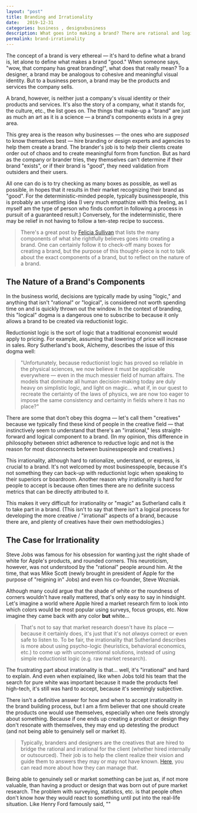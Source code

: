 ```yaml
---
layout: "post"
title: Branding and Irrationality
date:   2019-12-31
categories: business , designxbusiness
description: What goes into making a brand? There are rational and logical components, but just as importantly, the irrational and emotive.
permalink: brand-irrationality
---
```


The concept of a brand is very ethereal — it's hard to define what a brand is, let alone to define what makes a brand "good." When someone says, "wow, that company has great branding!", what does that really mean? To a designer, a brand may be analogous to cohesive and meaningful visual identity. But to a business person, a brand may be the products and services the company sells.

A brand, however, is neither just a company's visual identity or their products and services. It's also the story of a company, what it stands for, the culture, etc., the list goes on. The things that make-up a "brand" are just as much an art as it is a science — a brand's components exists in a grey area.

This grey area is the reason why businesses — the ones who are _supposed_ to know themselves best — hire branding or design experts and agencies to help them create a brand. The brander's job is to help their clients create order out of chaos and to create meaningful form from function. But as hard as the company or brander tries, they themselves can't determine if their brand "exists", or if their brand is "good", they need validation from outsiders and their users.

All one can do is to try checking as many boxes as possible, as well as possible, in hopes that it results in their market recognizing their brand as "good". For the deterministic-minded people, typically businesspeople, this is probably an unsettling idea (I very much empathize with this feeling, as I myself am the type of person who finds comfort in following a process in pursuit of a guaranteed result.) Conversely, for the indeterministic, there may be relief in not having to follow a ten-step recipe to success.

> There's a great post by [Felicia Sullivan](https://medium.com/s/how-to-build-a-brand/lets-talk-about-how-to-build-a-brand-543b2dfbc4f5) that lists the many components of what she rightfully believes goes into creating a brand. One can certainly follow it to check-off many boxes for creating a brand, but the purpose of this thought-piece is not to talk about the exact components of a brand, but to reflect on the nature of a brand.

## The Nature of a Brand's Components

In the business world, decisions are typically made by using "logic," and anything that isn't "rational" or "logical", is considered not worth spending time on and is quickly thrown out the window. In the context of branding, this "logical" dogma is a dangerous one to subscribe to because it only allows a brand to be created via reductionist logic.

Reductionist logic is the sort of logic that a traditional economist would apply to pricing. For example, assuming that lowering of price will increase in sales. Rory Sutherland's book, Alchemy, describes the issue of this dogma well:

> "Unfortunately, because reductionist logic has proved so reliable in the physical sciences, we now believe it must be applicable everywhere — even in the much messier field of human affairs. The models that dominate all human decision-making today are duly heavy on simplistic logic, and light on magic... what if, in our quest to recreate the certainty of the laws of physics, we are now too eager to impose the same consistency and certainty in fields where it has no place?"

There are some that don't obey this dogma — let's call them "creatives" because we typically find these kind of people in the creative field — that instinctively seem to understand that there's an "irrational," less straight-forward and logical component to a brand. (In my opinion, this difference in philosophy between strict adherence to reductive logic and not is the reason for most disconnects between businesspeople and creatives.)

This irrationality, although hard to rationalize, understand, or express, is crucial to a brand. It's not welcomed by most businesspeople, because it's not something they can back-up with reductionist logic when speaking to their superiors or boardroom. Another reason why irrationality is hard for people to accept is because often times there are no definite success metrics that can be directly attributed to it.

This makes it very difficult for irrationality or "magic" as Sutherland calls it to take part in a brand. (This isn't to say that there isn't a logical process for developing the more creative / "irrational" aspects of a brand, because there are, and plenty of creatives have their own methodologies.)


## The Case for Irrationality

Steve Jobs was famous for his obsession for wanting just the right shade of white for Apple's products, and rounded corners. This neuroticism, however, was not understood by the "rational" people around him. At the time, that was Mike Scott (newly brought in president of Apple for the purpose of "reigning in" Jobs) and even his co-founder, Steve Wozniak.

Although many could argue that the shade of white or the roundness of corners wouldn't have really mattered, that's only easy to say in hindsight. Let's imagine a world where Apple hired a market research firm to look into which colors would be most popular using surveys, focus groups, etc. Now imagine they came back with any color **but** white...

> That's not to say that market research doesn't have its place — because it certainly does, it's just that it's not _always_ correct or even safe to listen to. To be fair, the irrationality that Sutherland describes is more about using psycho-logic (heuristics, behavioral economics, etc.) to come up with unconventional solutions, instead of using simple reductionist logic (e.g. raw market research).

The frustrating part about irrationality is that... well, it's "irrational" and hard to explain. And even when explained, like when Jobs told his team that the search for pure white was important because it made the products feel high-tech, it's still was hard to accept, because it's seemingly subjective.

There isn't a definitive answer for how and when to accept irrationality in the brand building process, but I am a firm believer that one should create the products one would use themselves, especially when one feels strongly about something. Because if one ends up creating a product or design they don't resonate with themselves, they may end up detesting the product (and not being able to genuinely sell or market it).

> Typically, branders and designers are the creatives that are hired to bridge the rational and irrational for the client (whether hired internally or outsourced). Their job is to help the client realize their vision and guide them to answers they may or may not have known. [Here](https://thewonger.com/creatives-and-irrationality), you can read more about how they can manage that.

Being able to genuinely sell or market something can be just as, if not more valuable, than having a product or design that was born out of pure market research. The problem with surveying, statistics, etc. is that people often don't know how they would react to something until put into the real-life situation. Like Henry Ford famously said, ""
